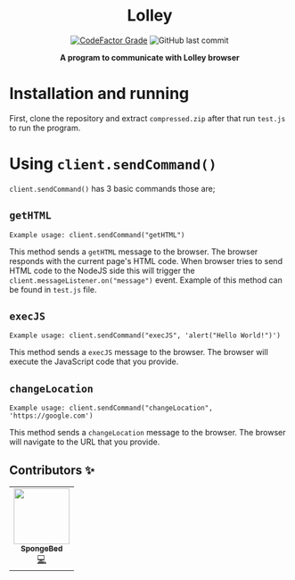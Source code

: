 <div align="center">

# Lolley

  <a href="https://www.codefactor.io/repository/github/constani/lolley"><img alt="CodeFactor Grade" src="https://www.codefactor.io/repository/github/constani/lolley/badge"></a>
  <img alt="GitHub last commit" src="https://img.shields.io/github/last-commit/Constani/lolley">

**A program to communicate with Lolley browser**

</div>

# Installation and running
First, clone the repository and extract `compressed.zip` after that run `test.js` to run the program.

# Using `client.sendCommand()`

`client.sendCommand()` has 3 basic commands those are;

## `getHTML`

`Example usage: client.sendCommand("getHTML")`

This method sends a `getHTML` message to the browser. The browser responds with the current page's HTML code. When browser tries to send HTML code to the NodeJS side
this will trigger the `client.messageListener.on("message")` event. Example of this method can be found in `test.js` file.

## `execJS`

`Example usage: client.sendCommand("execJS", 'alert("Hello World!")')`

This method sends a `execJS` message to the browser. The browser will execute the JavaScript code that you provide.

## `changeLocation`

`Example usage: client.sendCommand("changeLocation", 'https://google.com')`

This method sends a `changeLocation` message to the browser. The browser will navigate to the URL that you provide.


## Contributors ✨

<table>
  <tr>
        <td align="center"><a href="https://spongebed.me"><img src="https://avatars.githubusercontent.com/u/56435044?v=4" width="100px;" alt=""/><br /><sub>          <b>SpongeBed</b></sub></a><br /> <a href="https://github.com/Constani/vaniply/commits?author=SpongeBed81" title="Code">💻</a></td>
    </tr>
</table>
